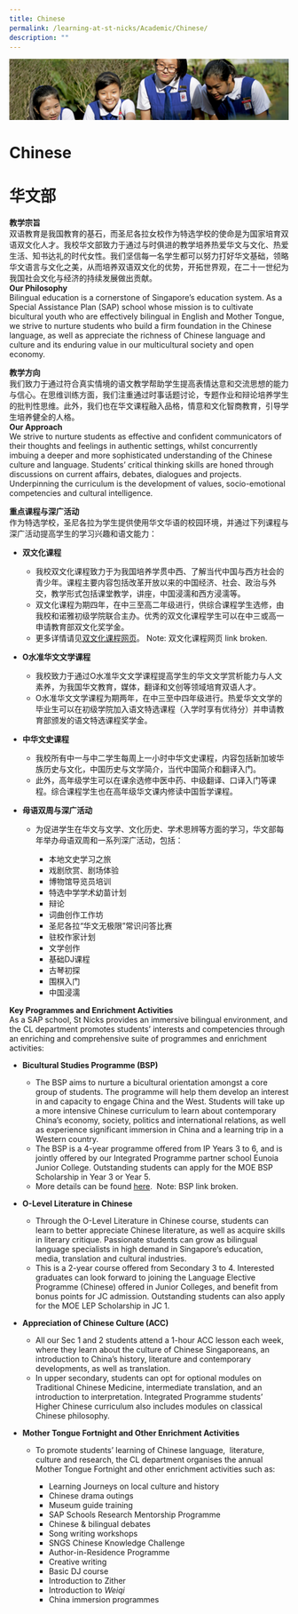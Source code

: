 ```yaml
---
title: Chinese
permalink: /learning-at-st-nicks/Academic/Chinese/
description: ""
---
```


![](/images/Learning-@-St-Nicks_v2.jpg)

Chinese
=======

华文部
=======


<b>教学宗旨</b>  
双语教育是我国教育的基石，而圣尼各拉女校作为特选学校的使命是为国家培育双语双文化人才。我校华文部致力于通过与时俱进的教学培养热爱华文与文化、热爱生活、知书达礼的时代女性。我们坚信每一名学生都可以努力打好华文基础，领略华文语言与文化之美，从而培养双语双文化的优势，开拓世界观，在二十一世纪为我国社会文化与经济的持续发展做出贡献。  
<b>Our Philosophy</b>  
Bilingual education is a cornerstone of Singapore’s education system. As a Special Assistance Plan (SAP) school whose mission is to cultivate bicultural youth who are effectively bilingual in English and Mother Tongue, we strive to nurture students who build a firm foundation in the Chinese language, as well as appreciate the richness of Chinese language and culture and its enduring value in our multicultural society and open economy.


<b>教学方向</b>  
我们致力于通过符合真实情境的语文教学帮助学生提高表情达意和交流思想的能力与信心。在思维训练方面，我们注重通过时事话题讨论，专题作业和辩论培养学生的批判性思维。此外，我们也在华文课程融入品格，情意和文化智商教育，引导学生培养健全的人格。  
<b>Our Approach</b>  
We strive to nurture students as effective and confident communicators of their thoughts and feelings in authentic settings, whilst concurrently imbuing a deeper and more sophisticated understanding of the Chinese culture and language. Students’ critical thinking skills are honed through discussions on current affairs, debates, dialogues and projects. Underpinning the curriculum is the development of values, socio-emotional competencies and cultural intelligence.


<b>重点课程与深广活动</b>  
作为特选学校，圣尼各拉为学生提供使用华文华语的校园环境，并通过下列课程与深广活动提高学生的学习兴趣和语文能力：  

*   <b>双文化课程</b>

    *   我校双文化课程致力于为我国培养学贯中西、了解当代中国与西方社会的青少年。课程主要内容包括改革开放以来的中国经济、社会、政治与外交，教学形式包括课堂教学，讲座，中国浸濡和西方浸濡等。
    *   双文化课程为期四年，在中三至高二年级进行，供综合课程学生选修，由我校和诺雅初级学院联合主办。优秀的双文化课程学生可以在中三或高一申请教育部双文化奖学金。
    *   更多详情请见[双文化课程网页](https://chijstnicholasgirls.moe.edu.sg/secondary/learning-at-st-nicks/key-programmes/bicultural-studies-programme)。
Note: 双文化课程网页 link broken.

*   <b>O水准华文文学课程</b>

    *   我校致力于通过O水准华文文学课程提高学生的华文文学赏析能力与人文素养，为我国华文教育，媒体，翻译和文创等领域培育双语人才。
    *   O水准华文文学课程为期两年，在中三至中四年级进行。热爱华文文学的毕业生可以在初级学院加入语文特选课程（入学时享有优待分）并申请教育部颁发的语文特选课程奖学金。

*   <b>中华文史课程</b>

    *   我校所有中一与中二学生每周上一小时中华文史课程，内容包括新加坡华族历史与文化，中国历史与文学简介，当代中国简介和翻译入门。
    *   此外，高年级学生可以在课余选修中医中药、中级翻译、口译入门等课程。综合课程学生也在高年级华文课内修读中国哲学课程。

*   <b>母语双周与深广活动</b>

    *   为促进学生在华文与文学、文化历史、学术思辨等方面的学习，华文部每年举办母语双周和一系列深广活动，包括：

        *   本地文史学习之旅
        *   戏剧欣赏、剧场体验
        *   博物馆导览员培训
        *   特选中学学术幼苗计划
        *   辩论
        *   词曲创作工作坊
        *   圣尼各拉“华文无极限”常识问答比赛
        *   驻校作家计划
        *   文学创作
        *   基础DJ课程
        *   古琴初探
        *   围棋入门
        *   中国浸濡


<b>Key Programmes and Enrichment Activities</b>  
As a SAP school, St Nicks provides an immersive bilingual environment, and the CL department promotes students’ interests and competencies through an enriching and comprehensive suite of programmes and enrichment activities:

*   <b>Bicultural Studies Programme (BSP)</b>     

    *   The BSP aims to nurture a bicultural orientation amongst a core group of students. The programme will help them develop an interest in and capacity to engage China and the West. Students will take up a more intensive Chinese curriculum to learn about contemporary China’s economy, society, politics and international relations, as well as experience significant immersion in China and a learning trip in a Western country. 
    *   The BSP is a 4-year programme offered from IP Years 3 to 6, and is jointly offered by our Integrated Programme partner school Eunoia Junior College. Outstanding students can apply for the MOE BSP Scholarship in Year 3 or Year 5. 
    *   More details can be found [here](https://chijstnicholasgirls.moe.edu.sg/secondary/learning-at-st-nicks/key-programmes/bicultural-studies-programme). 
Note: BSP link broken.

*   <b>O-Level Literature in Chinese</b>
    *   Through the O-Level Literature in Chinese course, students can learn to better appreciate Chinese literature, as well as acquire skills in literary critique. Passionate students can grow as bilingual language specialists in high demand in Singapore’s education, media, translation and cultural industries.
    *   This is a 2-year course offered from Secondary 3 to 4. Interested graduates can look forward to joining the Language Elective Programme (Chinese) offered in Junior Colleges, and benefit from bonus points for JC admission. Outstanding students can also apply for the MOE LEP Scholarship in JC 1.

*   <b>Appreciation of Chinese Culture (ACC)</b>

    *   All our Sec 1 and 2 students attend a 1-hour ACC lesson each week, where they learn about the culture of Chinese Singaporeans, an introduction to China’s history, literature and contemporary developments, as well as translation. 
    *   In upper secondary, students can opt for optional modules on Traditional Chinese Medicine, intermediate translation, and an introduction to interpretation. Integrated Programme students’ Higher Chinese curriculum also includes modules on classical Chinese philosophy.

*   <b>Mother Tongue Fortnight and Other Enrichment Activities</b>

    *   To promote students’ learning of Chinese language,  literature, culture and research, the CL department organises the annual Mother Tongue Fortnight and other enrichment activities such as: 

        *   Learning Journeys on local culture and history
        *   Chinese drama outings
        *   Museum guide training
        *   SAP Schools Research Mentorship Programme
        *   Chinese & bilingual debates
        *   Song writing workshops
        *   SNGS Chinese Knowledge Challenge
        *   Author-in-Residence Programme
        *   Creative writing
        *   Basic DJ course
        *   Introduction to Zither
        *   Introduction to <i>Weiqi</i>
        *   China immersion programmes
